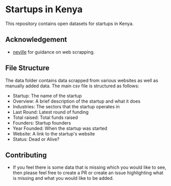 # Startups in Kenya

This repository contains open datasets for startups in Kenya. 

## Acknowledgement 

 *  [neville](https://github.com/nevilleomangi) for guidance on web scrapping. 

## File Structure 

The data folder contains data scrapped from various websites as well as manually added data. The main csv file is structured as follows:

 * Startup: The name of the startup
 * Overview: A brief description of the startup and what it does
 * Industries: The sectors that the startup operates in 
 * Last Round: Latest round of funding  
 * Total raised: Total funds raised  
 * Founders: Startup founders 
 * Year Founded: When the startup was started
 * Website: A link to the startup's website
 * Status: Dead or Alive?

## Contributing 

 * If you feel there is some data that is missing which you would like to see, then please feel free to create a PR or create an issue highlighting what is missing and what you would like to be added.  
